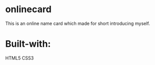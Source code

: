 # onlinecard
This is an online name card which made for short introducing myself.

# Built-with:
HTML5
CSS3

